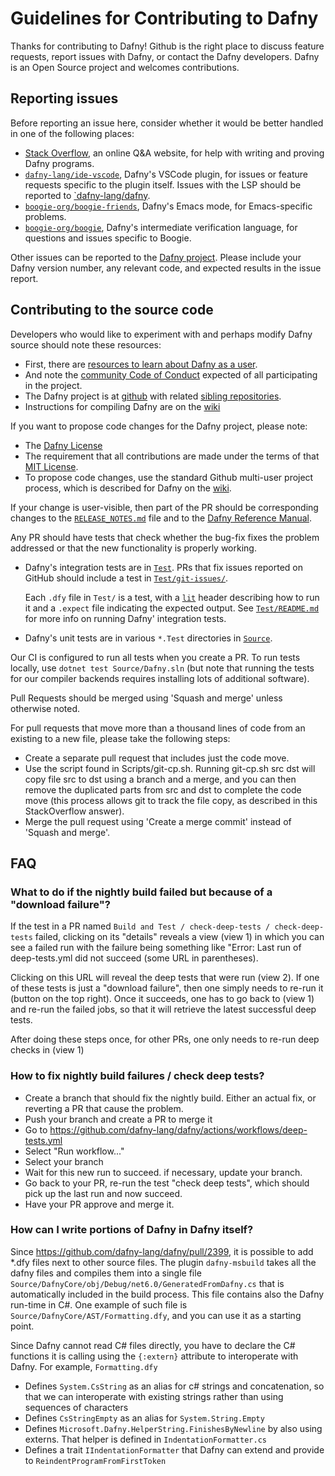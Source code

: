 # Guidelines for Contributing to Dafny

Thanks for contributing to Dafny!  Github is the right place to discuss feature requests, report issues with Dafny, or contact the Dafny developers.
Dafny is an Open Source project and welcomes contributions.

## Reporting issues

Before reporting an issue here, consider whether it would be better handled in one of the following places:

- [Stack Overflow](https://stackoverflow.com/questions/tagged/dafny), an online Q&A website, for help with writing and proving Dafny programs.
- [`dafny-lang/ide-vscode`](https://github.com/dafny-lang/ide-vscode), Dafny's VSCode plugin, for issues or feature requests specific to the plugin itself. Issues with the LSP should be reported to [`dafny-lang/dafny](https://github.com/dafny-lang/dafny/issues).
- [`boogie-org/boogie-friends`](https://github.com/boogie-org/boogie-friends/), Dafny's Emacs mode, for Emacs-specific problems.
- [`boogie-org/boogie`](https://github.com/boogie-org/boogie), Dafny's intermediate verification language, for questions and issues specific to Boogie.

Other issues can be reported to the [Dafny project](https://github.com/dafny-lang/dafny/issues).
Please include your Dafny version number, any relevant code, and expected results in the issue report.

## Contributing to the source code

Developers who would like to experiment with and perhaps modify Dafny source should note these resources:
- First, there are [resources to learn about Dafny as a user](https://dafny.org).
- And note the [community Code of Conduct](./CODE_OF_CONDUCT) expected of all participating in the project.
- The Dafny project is at [github](https://github.com/dafny-lang/dafny) with related [sibling repositories](https://github.com/dafny-lang).
- Instructions for compiling Dafny are on the [wiki](https://github.com/dafny-lang/dafny/wiki/INSTALL#building-and-developing-from-source-code)


If you want to propose code changes for the Dafny project, please note:
- The [Dafny License](./LICENSE.txt)
- The requirement that all contributions are made under the terms of that [MIT License](https://github.com/dafny-lang/dafny/blob/master/LICENSE.txt).
- To propose code changes, use the standard Github multi-user project process, which is described for Dafny on the [wiki](https://github.com/dafny-lang/dafny/wiki/Setting-up-a-development-copy-of-Dafny).

If your change is user-visible, then part of the PR should be corresponding changes to the
[`RELEASE_NOTES.md`](../RELEASE_NOTES.md) file and to the 
[Dafny Reference Manual](./docs/DafnyRef).

Any PR should have tests that check whether the bug-fix fixes the problem addressed or that the new functionality 
is properly working.

  - Dafny's integration tests are in [`Test`](../Test).  PRs that fix issues reported on GitHub should include a test in [`Test/git-issues/`](../Test/git-issues/).

    Each `.dfy` file in `Test/` is a test, with a  [`lit`](https://llvm.org/docs/CommandGuide/lit.html) header describing how to run it and a `.expect` file indicating the expected output.  See [`Test/README.md`](../Test/README.md) for more info on running Dafny' integration tests.

  - Dafny's unit tests are in various `*.Test` directories in [`Source`](../Source).

  Our CI is configured to run all tests when you create a PR.  To run tests locally, use `dotnet test Source/Dafny.sln` (but note that running the tests for our compiler backends requires installing lots of additional software).

Pull Requests should be merged using 'Squash and merge' unless otherwise noted.

For pull requests that move more than a thousand lines of code from an existing to a new file, please take the following steps:
- Create a separate pull request that includes just the code move.
- Use the script found in Scripts/git-cp.sh. Running git-cp.sh src dst will copy file src to dst using a branch and a merge, and you can then remove the duplicated parts from src and dst to complete the code move (this process allows git to track the file copy, as described in this StackOverflow answer).
- Merge the pull request using 'Create a merge commit' instead of 'Squash and merge'.

## FAQ

### What to do if the nightly build failed but because of a "download failure"?

If the test in a PR named `Build and Test / check-deep-tests / check-deep-tests` failed, clicking on its "details" reveals a view (view 1) in which you can see a failed run with the failure being something like "Error: Last run of deep-tests.yml did not succeed (some URL in parentheses).

Clicking on this URL will reveal the deep tests that were run (view 2). If one of these tests is just a "download failure", then one simply needs to re-run it (button on the top right).
Once it succeeds, one has to go back to (view 1) and re-run the failed jobs, so that it will retrieve the latest successful deep tests.

After doing these steps once, for other PRs, one only needs to re-run deep checks in (view 1)

### How to fix nightly build failures / check deep tests?

- Create a branch that should fix the nightly build. Either an actual fix, or reverting a PR that cause the problem.
- Push your branch and create a PR to merge it
- Go to https://github.com/dafny-lang/dafny/actions/workflows/deep-tests.yml
- Select "Run workflow..."
- Select your branch
- Wait for this new run to succeed. if necessary, update your branch.
- Go back to your PR, re-run the test "check deep tests", which should pick up the last run and now succeed.
- Have your PR approve and merge it.

### How can I write portions of Dafny in Dafny itself?

Since https://github.com/dafny-lang/dafny/pull/2399, it is possible to add \*.dfy files next to other source files.
The plugin `dafny-msbuild` takes all the dafny files and compiles them into a single file `Source/DafnyCore/obj/Debug/net6.0/GeneratedFromDafny.cs`
that is automatically included in the build process. This file contains also the Dafny run-time in C#.
One example of such file is `Source/DafnyCore/AST/Formatting.dfy`, and you can use it as a starting point.

Since Dafny cannot read C# files directly, you have to declare the C# functions it is calling using the `{:extern}` attribute to
interoperate with Dafny.
For example, `Formatting.dfy`

- Defines `System.CsString` as an alias for c# strings and concatenation, so that we can interoperate with existing strings rather than using sequences of characters
- Defines `CsStringEmpty` as an alias for `System.String.Empty`
- Defines `Microsoft.Dafny.HelperString.FinishesByNewline` by also using externs. That helper is defined in `IndentationFormatter.cs`
- Defines a trait `IIndentationFormatter` that Dafny can extend and provide to `ReindentProgramFromFirstToken`
